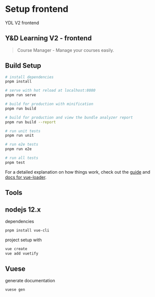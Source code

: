 # Setup frontend
YDL V2 frontend

## Y&D Learning V2 - frontend

> Course Manager - Manage your courses easily.

## Build Setup

``` bash
# install dependencies
pnpm install

# serve with hot reload at localhost:8080
pnpm run serve

# build for production with minification
pnpm run build

# build for production and view the bundle analyzer report
pnpm run build --report

# run unit tests
pnpm run unit

# run e2e tests
pnpm run e2e

# run all tests
pnpm test
```

For a detailed explanation on how things work, check out the [guide](http://vuejs-templates.github.io/webpack/) and [docs for vue-loader](http://vuejs.github.io/vue-loader).

## Tools

nodejs 12.x
-
dependencies
``` bash
pnpm install vue-cli
```

project setup with
``` bash
vue create
vue add vuetify
```

Vuese
-
generate documentation
```
vuese gen
```
